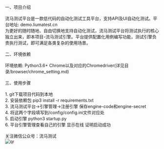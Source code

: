 一、项目介绍<br><br>
    流马测试平台是一款低代码的自动化测试工具平台，支持API及UI自动化测试。平台地址: demo.liumatest.cn <br>
    为更好的随时随地、自由切换地支持自动化测试，流马测试平台将测试执行的核心独立出来，即本项目-流马测试引擎。平台提供配置化用例编写功能，测试引擎负责执行测试，即可满足各类复杂的使用场景。<br>
<br>
二、环境依赖<br><br>
    环境依赖: Python3.6+  Chrome以及对应的Chromedriver(详见目录/browser/chrome_setting.md)<br>
<br> 
三、使用步骤<br><br>
    1. git下载项目代码到本地<br> 
    2. 安装依赖包 pip3 install -r requirements.txt<br>
    3. 流马测试平台->引擎管理->注册引擎 保存engine-code和engine-secret<br>
    4. 将这两个字段填写到/config/config.ini文件对应处<br>
    5. 启动引擎 python3 startup.py<br>
    6. 平台引擎管理查看自己的引擎 显示在线 证明启动成功<br>
<br>
关注微信公众号：流马测试 <br>
![qr](https://user-images.githubusercontent.com/96771570/161195670-3868f409-ed49-431f-8650-185e3e179679.png)

	
